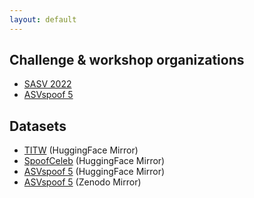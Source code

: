 ```yaml
---
layout: default
---
```


## Challenge & workshop organizations
- [SASV 2022](https://sasv-challenge.github.io/)
- [ASVspoof 5](https://www.asvspoof.org/workshop2024)

## Datasets

- [TITW](https://jungjee.com/titw) (HuggingFace Mirror)
- [SpoofCeleb](https://jungjee.com/spoofceleb) (HuggingFace Mirror)
- [ASVspoof 5](https://huggingface.co/datasets/jungjee/asvspoof5) (HuggingFace Mirror)
- [ASVspoof 5](https://zenodo.org/records/14498691) (Zenodo Mirror)
